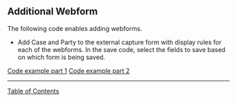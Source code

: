 ## Additional Webform

The following code enables adding webforms.

- Add Case and Party to the external capture form with display rules for each of the webforms. In the save code, select the fields to save based on which form is being saved.

[Code example part 1](https://github.com/i-Sight/config_ung_v5/pull/35/commits/dba5eeb6bb130536364a117cd1410d30ce75de26)
[Code example part 2](https://github.com/i-Sight/config_ung_v5/pull/35/commits/7e822223ed498d3cd93ba28bb84739ad2a4009a0)


***
[Table of Contents](../README.md)